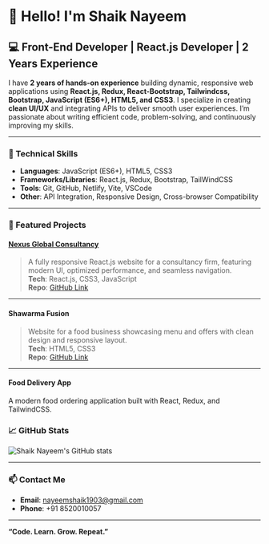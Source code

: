 # 👋 Hello! I'm Shaik Nayeem

## 💻 Front-End Developer | React.js Developer | 2 Years Experience

I have **2 years of hands-on experience** building dynamic, responsive web applications using **React.js, Redux, React-Bootstrap, Tailwindcss, Bootstrap, JavaScript (ES6+), HTML5, and CSS3**. I specialize in creating **clean UI/UX** and integrating APIs to deliver smooth user experiences. I’m passionate about writing efficient code, problem-solving, and continuously improving my skills.

---

### 🔨 Technical Skills

- **Languages**: JavaScript (ES6+), HTML5, CSS3
- **Frameworks/Libraries**: React.js, Redux, Bootstrap, TailWindCSS
- **Tools**: Git, GitHub, Netlify, Vite, VSCode
- **Other**: API Integration, Responsive Design, Cross-browser Compatibility

---

### 🚀 Featured Projects

#### **[Nexus Global Consultancy](https://nexus-global-consultency.netlify.app/)**
> A fully responsive React.js website for a consultancy firm, featuring modern UI, optimized performance, and seamless navigation.  
**Tech**: React.js, CSS3, JavaScript  
**Repo**: [GitHub Link](https://github.com/ShaikNayeem1903/Nexus-Global-Consultancy)

---

#### **Shawarma Fusion**
> Website for a food business showcasing menu and offers with clean design and responsive layout.  
**Tech**: HTML5, CSS3  
**Repo**: [GitHub Link](https://github.com/ShaikNayeem1903/Shawarma-Fusion)


---


#### **Food Delivery App**
A modern food ordering application built with React, Redux, and TailwindCSS.

### 📈 GitHub Stats

![Shaik Nayeem's GitHub stats](https://github-readme-stats.vercel.app/api?username=ShaikNayeem1903&show_icons=true&theme=tokyonight)

---

### 📫 Contact Me

- **Email**: nayeemshaik1903@gmail.com  
- **Phone**: +91 8520010057   

---

**“Code. Learn. Grow. Repeat.”**
